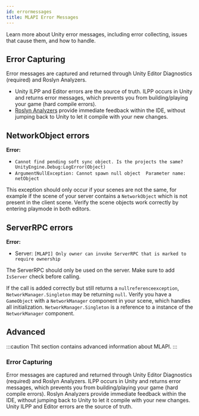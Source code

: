 ```yaml
---
id: errormessages
title: MLAPI Error Messages
---
```


Learn more about Unity error messages, including error collecting, issues that cause them, and how to handle.

## Error Capturing

Error messages are captured and returned through Unity Editor Diagnostics (required) and Roslyn Analyzers. 

* Unity ILPP and Editor errors are the source of truth. ILPP occurs in Unity and returns error messages, which prevents you from building/playing your game (hard compile errors).
* [Roslyn Analyzers](https://devblogs.microsoft.com/dotnet/write-better-code-faster-with-roslyn-analyzers/) provide immediate feedback within the IDE, without jumping back to Unity to let it compile with your new changes.  

## NetworkObject errors

**Error:** 
* `Cannot find pending soft sync object. Is the projects the same? UnityEngine.Debug:LogError(Object)`
* `ArgumentNullException: Cannot spawn null object  Parameter name: netObject`

This exception should only occur if your scenes are not the same, for example if the scene of your server contains a `NetworkObject` which is not present in the client scene. Verify the scene objects work correctly by entering playmode in both editors. 

## ServerRPC errors

**Error:** 
* Server: `[MLAPI] Only owner can invoke ServerRPC that is marked to require ownership`

The ServerRPC should only be used on the server. Make sure to add `IsServer` check before calling.

If the call is added correctly but still returns a `nullreferenceexception`, `NetworkManager.Singleton` may be returning `null`. Verify you have a `GameObject` with a `NetworkManager` component in your scene, which handles all initialization. `NetworkManager.Singleton` is a reference to a instance of the `NetworkManager` component.


## Advanced

:::caution
Thit section contains advanced information about MLAPI.
:::

### Error Capturing

Error messages are captured and returned through Unity Editor Diagnostics (required) and Roslyn Analyzers. ILPP occurs in Unity and returns error messages, which prevents you from building/playing your game (hard compile errors).
Roslyn Analyzers provide immediate feedback within the IDE, without jumping back to Unity to let it compile with your new changes. Unity ILPP and Editor errors are the source of truth.
